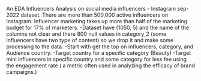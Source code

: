An EDA Influencers Analysis on social media influencers - Instagram sep-2022 dataset.
There are more than 500,000 active influencers on Instagram. Influencer marketing takes up more than half of the marketing budget for 17% of marketers.
-Dataset have (1050, 5) and the name of the columns not clear and there 800 null values in category_2 (some influencers have two type of content) so we drop it and make some processing to the data.
-Start with get the top on influencers, category, and Audience country.
-Target country for a specific category (Beauty)
-Target mini influencers in specific country and some category for less fee using the engagement rate ( a metric often used in analyzing the efficacy of brand campaigns.)
